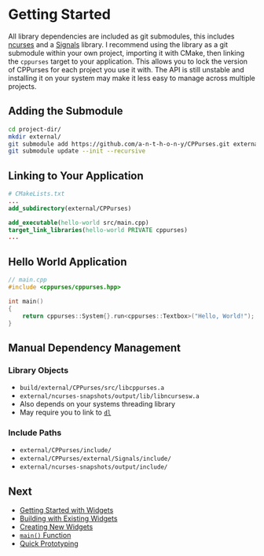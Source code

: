 # Getting Started

All library dependencies are included as git submodules, this includes
[ncurses](https://invisible-island.net/ncurses/) and a
[Signals](https://github.com/a-n-t-h-o-n-y/Signals) library. I recommend using
the library as a git submodule within your own project, importing it with CMake,
then linking the `cppurses` target to your application. This allows you to lock
the version of CPPurses for each project you use it with. The API is still
unstable and installing it on your system may make it less easy to manage across
multiple projects.

## Adding the Submodule

```bash
cd project-dir/
mkdir external/
git submodule add https://github.com/a-n-t-h-o-n-y/CPPurses.git external/CPPurses
git submodule update --init --recursive
```

## Linking to Your Application

```CMake
# CMakeLists.txt
...
add_subdirectory(external/CPPurses)

add_executable(hello-world src/main.cpp)
target_link_libraries(hello-world PRIVATE cppurses)
...
```

## Hello World Application

```cpp
// main.cpp
#include <cppurses/cppurses.hpp>

int main()
{
    return cppurses::System{}.run<cppurses::Textbox>("Hello, World!");
}
```

## Manual Dependency Management

### Library Objects

- `build/external/CPPurses/src/libcppurses.a`
- `external/ncurses-snapshots/output/lib/libncursesw.a`
- Also depends on your systems threading library
- May require you to link to
  [`dl`](https://refspecs.linuxbase.org/LSB_3.1.1/LSB-Core-generic/LSB-Core-generic/libdl.html)

### Include Paths

- `external/CPPurses/include/`
- `external/CPPurses/external/Signals/include/`
- `external/ncurses-snapshots/output/include/`

## Next

- [Getting Started with Widgets](getting-started-with-widgets.md)
- [Building with Existing Widgets](building-with-existing-widgets.md)
- [Creating New Widgets](creating-new-widgets.md)
- [`main()` Function](main-function.md)
- [Quick Prototyping](quick-prototyping.md)
